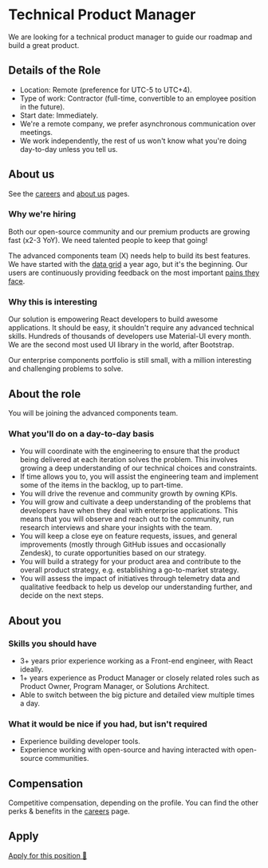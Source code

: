 # Technical Product Manager

<p class="description">We are looking for a technical product manager to guide our roadmap and build a great product.</p>

## Details of the Role

- Location: Remote (preference for UTC-5 to UTC+4).
- Type of work: Contractor (full-time, convertible to an employee position in the future).
- Start date: Immediately.
- We're a remote company, we prefer asynchronous communication over meetings.
- We work independently, the rest of us won't know what you're doing day-to-day unless you tell us.

## About us

See the [careers](/company/careers/) and [about us](https://next.material-ui.com/branding/about/) pages.

### Why we're hiring

Both our open-source community and our premium products are growing fast (x2-3 YoY).
We need talented people to keep that going!

The advanced components team (X) needs help to build its best features.
We have started with the [data grid](/components/data-grid/) a year ago, but it's the beginning.
Our users are continuously providing feedback on the most important [pains they face](https://github.com/mui-org/material-ui-x/issues?q=is%3Aissue+is%3Aopen+sort%3Areactions-%2B1-desc).

### Why this is interesting

Our solution is empowering React developers to build awesome applications. It should be easy, it shouldn't require any advanced technical skills. Hundreds of thousands of developers use Material-UI every month.
We are the second most used UI library in the world, after Bootstrap.

Our enterprise components portfolio is still small, with a million interesting and challenging problems to solve.

## About the role

You will be joining the advanced components team.

### What you'll do on a day-to-day basis

- You will coordinate with the engineering to ensure that the product being delivered at each iteration solves the problem.
  This involves growing a deep understanding of our technical choices and constraints.
- If time allows you to, you will assist the engineering team and implement some of the items in the backlog, up to part-time.
- You will drive the revenue and community growth by owning KPIs.
- You will grow and cultivate a deep understanding of the problems that developers have when they deal with enterprise applications. This means that you will observe and reach out to the community, run research interviews and share your insights with the team.
- You will keep a close eye on feature requests, issues, and general improvements (mostly through GitHub issues and occasionally Zendesk), to curate opportunities based on our strategy.
- You will build a strategy for your product area and contribute to the overall product strategy, e.g. establishing a go-to-market strategy.
- You will assess the impact of initiatives through telemetry data and qualitative feedback to help us develop our understanding further, and decide on the next steps.

## About you

### Skills you should have

- 3+ years prior experience working as a Front-end engineer, with React ideally.
- 1+ years experience as Product Manager or closely related roles such as Product Owner, Program Manager, or Solutions Architect.
- Able to switch between the big picture and detailed view multiple times a day.

### What it would be nice if you had, but isn't required

- Experience building developer tools.
- Experience working with open-source and having interacted with open-source communities.

## Compensation

Competitive compensation, depending on the profile. You can find the other perks & benefits in the [careers](/company/careers/#perks-amp-benefits) page.

## Apply

[Apply for this position 📮](https://airtable.com/shrdqo1Z6srZXGcvh?prefill_Applying+for=Technical%20Product%20Manager)
